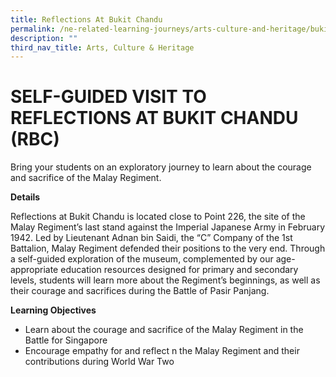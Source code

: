 ```yaml
---
title: Reflections At Bukit Chandu
permalink: /ne-related-learning-journeys/arts-culture-and-heritage/bukit-chandu/
description: ""
third_nav_title: Arts, Culture & Heritage
---
```

# SELF-GUIDED VISIT TO REFLECTIONS AT BUKIT CHANDU (RBC)

Bring your students on an exploratory journey to learn about the courage and sacrifice of the Malay Regiment.

**Details**

Reflections at Bukit Chandu is located close to Point 226, the site of the Malay Regiment’s last stand against the Imperial Japanese Army in February 1942. Led by Lieutenant Adnan bin Saidi, the “C” Company of the 1st Battalion, Malay Regiment defended their positions to the very end. Through a self-guided exploration of the museum, complemented by our age-appropriate education
resources designed for primary and secondary levels, students will learn more about the Regiment’s beginnings, as well as their courage and sacrifices during the Battle of Pasir Panjang.

**Learning Objectives**
* Learn about the courage and sacrifice of the Malay Regiment in the Battle for Singapore
* Encourage empathy for and reflect n the Malay Regiment and their contributions during World War Two